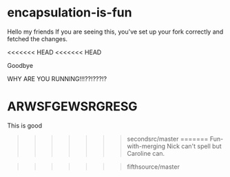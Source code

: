 # encapsulation-is-fun

Hello my friends
If you are seeing this, you've set up your fork correctly and fetched the changes.

<<<<<<< HEAD
<<<<<<< HEAD



Goodbye







WHY ARE YOU RUNNING!!!??!???!?


ARWSFGEWSRGRESG
=======
This is good
>>>>>>> secondsrc/master
=======
Fun-with-merging
Nick can't spell but Caroline can.

>>>>>>> fifthsource/master
